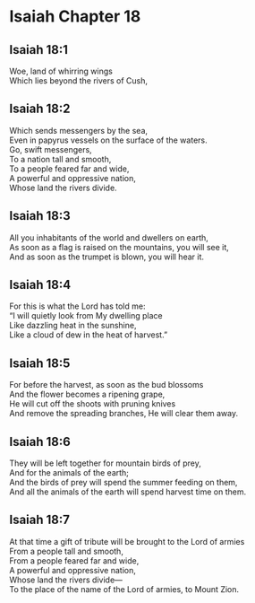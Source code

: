 # Isaiah Chapter 18

## Isaiah 18:1  
Woe, land of whirring wings  
Which lies beyond the rivers of Cush,

## Isaiah 18:2  
Which sends messengers by the sea,  
Even in papyrus vessels on the surface of the waters.  
Go, swift messengers,  
To a nation tall and smooth,  
To a people feared far and wide,  
A powerful and oppressive nation,  
Whose land the rivers divide.

## Isaiah 18:3  
All you inhabitants of the world and dwellers on earth,  
As soon as a flag is raised on the mountains, you will see it,  
And as soon as the trumpet is blown, you will hear it.

## Isaiah 18:4  
For this is what the Lord has told me:  
“I will quietly look from My dwelling place  
Like dazzling heat in the sunshine,  
Like a cloud of dew in the heat of harvest.”

## Isaiah 18:5  
For before the harvest, as soon as the bud blossoms  
And the flower becomes a ripening grape,  
He will cut off the shoots with pruning knives  
And remove the spreading branches, He will clear them away.

## Isaiah 18:6  
They will be left together for mountain birds of prey,  
And for the animals of the earth;  
And the birds of prey will spend the summer feeding on them,  
And all the animals of the earth will spend harvest time on them.

## Isaiah 18:7  
At that time a gift of tribute will be brought to the Lord of armies  
From a people tall and smooth,  
From a people feared far and wide,  
A powerful and oppressive nation,  
Whose land the rivers divide—  
To the place of the name of the Lord of armies, to Mount Zion.
